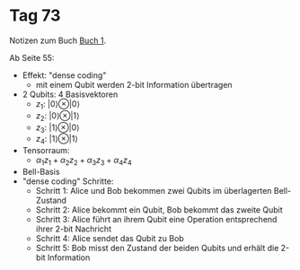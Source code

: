 # Tag 73

Notizen zum Buch [Buch 1](../Buch1.md).

Ab Seite 55:
* Effekt: "dense coding"
  - mit einem Qubit werden 2-bit Information übertragen
* 2 Qubits: 4 Basisvektoren
  - $z_{1}$: $|0\rangle \otimes |0\rangle$
  - $z_{2}$: $|0\rangle \otimes |1\rangle$
  - $z_{3}$: $|1\rangle \otimes |0\rangle$
  - $z_{4}$: $|1\rangle \otimes |1\rangle$
* Tensorraum:
  - $\alpha_{1}z_{1} + \alpha_{2}z_{2} + \alpha_{3}z_{3} + \alpha_{4}z_{4}$
* Bell-Basis
* "dense coding" Schritte:
  - Schritt 1: Alice und Bob bekommen zwei Qubits im überlagerten Bell-Zustand
  - Schritt 2: Alice bekommt ein Qubit, Bob bekommt das zweite Qubit
  - Schritt 3: Alice führt an ihrem Qubit eine Operation entsprechend ihrer 2-bit Nachricht
  - Schritt 4: Alice sendet das Qubit zu Bob
  - Schritt 5: Bob misst den Zustand der beiden Qubits und erhält die 2-bit Information

